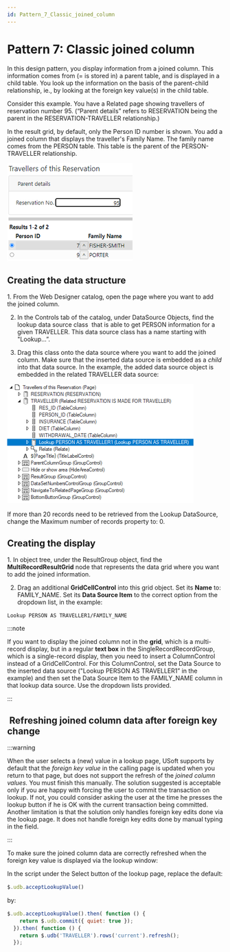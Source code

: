 ```yaml
---
id: Pattern_7_Classic_joined_column
---
```


# Pattern 7: Classic joined column

In this design pattern, you display information from a joined column. This information comes from (= is stored in) a parent table, and is displayed in a child table. You look up the information on the basis of the parent-child relationship, ie., by looking at the foreign key value(s) in the child table.

Consider this example. You have a Related page showing travellers of reservation number 95. (“Parent details” refers to RESERVATION being the parent in the RESERVATION-TRAVELLER relationship.)

In the result grid, by default, only the Person ID number is shown. You add a joined column that displays the traveller's Family Name. The family name comes from the PERSON table. This table is the parent of the PERSON-TRAVELLER relationship.

![](./assets/6764b084-8056-48fc-aa17-107ec74097b0.png)

## Creating the data structure

1. From the Web Designer catalog, open the page where you want to add the joined column.

2. In the Controls tab of the catalog, under DataSource Objects, find the lookup data source class  that is able to get PERSON information for a given TRAVELLER. This data source class has a name starting with "Lookup...”.

3. Drag this class onto the data source where you want to add the joined column. Make sure that the inserted data source is embedded as a *child* into that data source. In the example, the added data source object is embedded in the related TRAVELLER data source:

![](./assets/60f4c1c4-2db9-4a3d-8eb3-5ff141af2a45.png)

If more than 20 records need to be retrieved from the Lookup DataSource, change the Maximum number of records property to: 0.

## Creating the display

1. In object tree, under the ResultGroup object, find the **MultiRecordResultGrid** node that represents the data grid where you want to add the joined information.

2. Drag an additional **GridCellControl** into this grid object. Set its **Name** to: FAMILY_NAME. Set its **Data Source Item** to the correct option from the dropdown list, in the example:

```
Lookup PERSON AS TRAVELLER1/FAMILY_NAME
```


:::note

If you want to display the joined column not in the **grid**, which is a multi-record display, but in a regular **text box** in the SingleRecordRecordGroup, which is a single-record display, then you need to insert a ColumnControl instead of a GridCellControl. For this ColumnControl, set the Data Source to the inserted data source ("Lookup PERSON AS TRAVELLER1” in the example) and then set the Data Source Item to the FAMILY_NAME column in that lookup data source. Use the dropdown lists provided.

:::

##  Refreshing joined column data after foreign key change


:::warning

When the user selects a (new) value in a lookup page, USoft supports by default that the *foreign key value* in the calling page is updated when you return to that page, but does not support the refresh of the *joined column values.* You must finish this manually.
The solution suggested is acceptable only if you are happy with forcing the user to commit the transaction on lookup. If not, you could consider asking the user at the time he presses the lookup button if he is OK with the current transaction being committed.
Another limitation is that the solution only handles foreign key edits done via the lookup page. It does not handle foreign key edits done by manual typing in the field.

:::

To make sure the joined column data are correctly refreshed when the foreign key value is displayed via the lookup window:

In the script under the Select button of the lookup page, replace the default:

```js
$.udb.acceptLookupValue()
```

by:

```js
$.udb.acceptLookupValue().then( function () {
    return $.udb.commit({ quiet: true });
  }).then( function () {
    return $.udb('TRAVELLER').rows('current').refresh();
  });
```

 